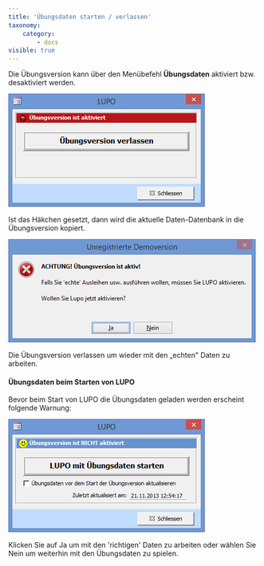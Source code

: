 ```yaml
---
title: 'Übungsdaten starten / verlassen'
taxonomy:
    category:
        - docs
visible: true
---
```


Die Übungsversion kann über den Menübefehl **Übungsdaten** aktiviert bzw. desaktiviert werden.

![uebungsversion-aktiviert](../../images/uebungsversion-aktiviert.png)

Ist das Häkchen gesetzt, dann wird die aktuelle Daten-Datenbank in die Übungsversion kopiert.

![uebungsversion-warning](../../images/uebungsversion-warning.png)

Die Übungsversion verlassen um wieder mit den „echten" Daten zu arbeiten.

#### Übungsdaten beim Starten von LUPO

Bevor beim Start von LUPO die Übungsdaten geladen werden erscheint folgende Warnung:

![uebungsversion-nicht-aktiv](../../images/uebungsversion-nicht-aktiv.png)

Klicken Sie auf Ja um mit den 'richtigen' Daten zu arbeiten oder wählen Sie Nein um weiterhin mit den Übungsdaten zu spielen.
